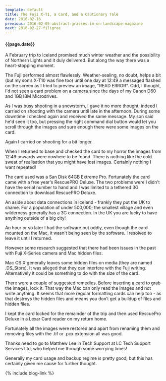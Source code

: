 ```yaml
---
template: default
title: The Fuji X-T1, a Card, and a Cautionary Tale
date: 2016-02-16
previous: 2016-02-05-abstract-grasses-in-on-landscape-magazine
next: 2016-02-27-filigree
---
```


#### {{page.date}}

A February trip to Iceland promised much winter weather and the possibility of Northern Lights and it duly delivered. But along the way there was a heart-stopping moment.

The Fuji performed almost flawlessly. Weather-sealing, no doubt, helps a bit (but my son’s X-T10 was fine too) until one day at 12:49 a messaged flashed on the screen as I tried to preview an image, "READ ERROR". Odd, I thought, I'd not seen a card problem on a camera since the days of my Canon D60 and 1GB IBM Microdrives.

As I was busy shooting in a snowstorm, I gave it no more thought; indeed I carried on shooting with the camera until late in the afternoon. During some downtime I checked again and received the same message. My son said he'd seen it too, but pressing the right command dial button would let you scroll through the images and sure enough there were some images on the card.

Again I carried on shooting for a bit longer.

When I returned to base and checked the card to my horror the images from 12:49 onwards were nowhere to be found. There is nothing like the cold sweat of realisation that you might have lost images. Certainly nothing I want repeated!

The card used was a San Disk 64GB Extreme Pro. Fortunately the card came with a free year's RescuePRO Deluxe. The two problems were I didn't have the serial number to hand and I was limited to a tethered 3G connection to download RescuePRO Deluxe.

An aside about data connections in Iceland - frankly they put the UK to shame. For a population of under 500,000; the smallest village and even wilderness generally has a 3G connection. In the UK you are lucky to have anything outside of a big city!

An hour or so later I had the software but oddly, even though the card mounted on the Mac, it wasn't being seen by the software. I resolved to leave it until I returned.

However some research suggested that there had been issues in the past with Fuji X-Series camera and Mac hidden files.

Mac OS X generally leaves some hidden files on media (they are named .DS_Store). It was alleged that they can interfere with the Fuji writing.
Alternatively it could be something to do with the size of the card. 

There were a couple of suggested remedies. Before inserting a card to grab the images, lock it. That way the Mac can only read the images and not write anything.
It seems that more regular formatting cards can help too - as that destroys the hidden files and means you don’t get a buildup of files and hidden files.

I kept the card locked for the remainder of the trip and then used RescuePro Deluxe in a Lexar Card reader on my return home.

Fortunately all the images were restored and apart from renaming them and removing files with the .tif or .pcx extension all was good.

Thanks need to go to Matthew Lee in Tech Support at LC Tech Support Services Ltd, who helped me through some worrying times!

Generally my card usage and backup regime is pretty good, but this has certainly given me cause for further thought.

{% include blog-link %}